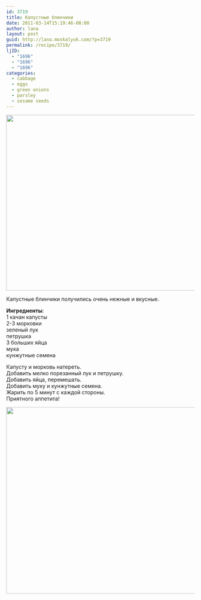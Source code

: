 ```yaml
---
id: 3719
title: Капустные блинчики
date: 2011-03-14T15:19:46-08:00
author: lana
layout: post
guid: http://lana.moskalyuk.com/?p=3719
permalink: /recipe/3719/
ljID:
  - "1696"
  - "1696"
  - "1696"
categories:
  - cabbage
  - eggs
  - green onions
  - parsley
  - sesame seeds
---
```

<img loading="lazy" class="alignnone" title="okonomiyake" src="http://farm6.static.flickr.com/5018/5522151634_d6fc90645d_z.jpg" alt="" width="640" height="469" />

Капустные блинчики получились очень нежные и вкусные.

**Ингредиенты**:  
1 качан капусты  
2-3 морковки  
зеленый лук  
петрушка  
3 больших яйца  
мука  
кунжутные семена

Капусту и морковь натереть.  
Добавить мелко порезанный лук и петрушку.  
Добавить яйца, перемешать.  
Добавить муку и кунжутные семена.  
Жарить по 5 минут с каждой стороны.  
Приятного аппетита!

<img loading="lazy" class="alignnone" title="okonomiyake" src="http://farm6.static.flickr.com/5293/5521566971_d3339173b5_z.jpg" alt="" width="640" height="498" />